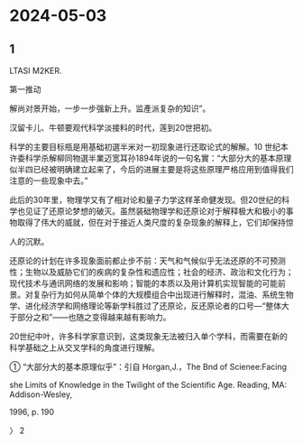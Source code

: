 # 2024-05-03

## 1


LTASI M2KER.

第一推动

解尚对景开始，一步一步强新上升。监產派复杂的知识”。

汉留卡儿、牛顿要观代科学淡接料的时代，莲到20世把初。

科学的主要目标瓶是用基础初選半米对一初现象进行还取论式的解解。10 世纪本许委科学杀解柳同物選半業迈宽耳孙1894年说的一句名實：“大部分大的基本原理似半四已经被明确建立起来了，今后的进展主要是将这些原理严格应用到值得我们注意的一些现象中去。”

此后的30年里，物理学又有了相对论和量子力学这样革命健发现。但20世纪的科学也见证了还原论梦想的破灭。虽然装础物理学和还原论对于解释极大和极小的事物取得了伟大的威就，但在对于接近人类尺度的复杂现象的解释上，它们却保持惊

人的沉默。

还原论的计划在许多现象面前都止步不前：天气和气候似乎无法还原的不可预测性；生物以及威胁它们的疾病的复杂性和遗应性；社会的经济、政治和文化行为；现代技术与通讯网络的发展和影响；智能的本质以及用计算机实现智能的可能前景。对复杂行为如何从简单个体的大规模组合中出现进行解释时，混油、系统生物学、进化经济学和网络理论等新学科胜过了还原论，反还原论者的口号—“整体大于部分之和”——也随之变得越来越有影响力。

20世纪中叶，许多科学家意识到，这类现象无法被归入单个学科，而需要在新的科学基础之上从交叉学科的角度进行理解。

① “大部分大的基本原理似乎”：引自 Horgan,J.，The Bnd of Scienee:Facing

she Limits of Knowledge in the Twilight of the Scientific Age. Reading, MA: Addison-Wesley,

1996, р. 190

〉 2






